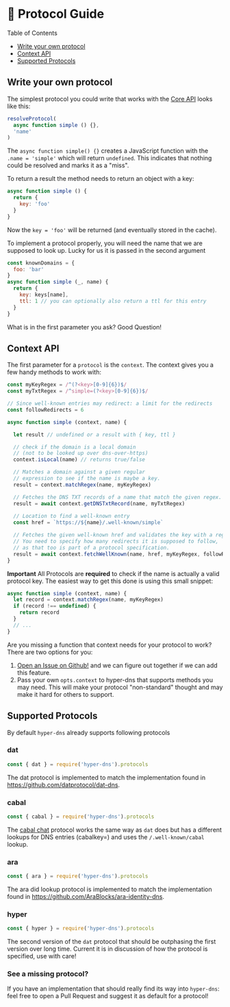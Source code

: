 # 🤠 Protocol Guide

Table of Contents

- [Write your own protocol](#write-your-own-protocol)
- [Context API](#context-api)
- [Supported Protocols](#supported-protocols)

## Write your own protocol

The simplest protocol you could write that works with the [Core API](./api.md#core-api) looks like this:

```javascript
resolveProtocol(
  async function simple () {},
  'name'
)
```

The `async function simple() {}` creates a JavaScript function with the `.name = 'simple'` which will return `undefined`. This indicates that nothing could be resolved and marks it as a "miss".

To return a result the method needs to return an object with a key:

```javascript
async function simple () {
  return {
    key: 'foo'
  }
}
```

Now the `key = 'foo'` will be returned (and eventually stored in the cache).

To implement a protocol properly, you will need the name that we are supposed to look up. Lucky for us it is passed in the second argument

```javascript
const knownDomains = {
  foo: 'bar'
}
async function simple (_, name) {
  return {
    key: keys[name],
    ttl: 1 // you can optionally also return a ttl for this entry
  }
}
```

What is in the first parameter you ask? Good Question!

## Context API

The first parameter for a `protocol` is the `context`. The context gives you a few handy methods to work with:

```javascript
const myKeyRegex = /^(?<key>[0-9]{6})$/
const myTxtRegex = /^simple=(?<key>[0-9]{6})$/

// Since well-known entries may redirect: a limit for the redirects
const followRedirects = 6

async function simple (context, name) {

  let result // undefined or a result with { key, ttl }

  // check if the domain is a local domain
  // (not to be looked up over dns-over-https)
  context.isLocal(name) // returns true/false

  // Matches a domain against a given regular
  // expression to see if the name is maybe a key.
  result = context.matchRegex(name, myKeyRegex)

  // Fetches the DNS TXT records of a name that match the given regex.
  result = await context.getDNSTxtRecord(name, myTxtRegex)
 
  // Location to find a well-known entry
  const href = `https://${name}/.well-known/simple`

  // Fetches the given well-known href and validates the key with a regex.
  // You need to specify how many redirects it is supposed to follow,
  // as that too is part of a protocol specification.
  result = await context.fetchWellKnown(name, href, myKeyRegex, followRedirects)
}
```

**Important** All Protocols are **required** to check if the name is actually a valid protocol key. The easiest way to get this done is using this small snippet:

```javascript
async function simple (context, name) {
  let record = context.matchRegex(name, myKeyRegex)
  if (record !== undefined) {
    return record
  }
  // ...
}
```

Are you missing a function that context needs for your protocol to work? There are two options for you:

1. [Open an Issue on Github!](https://github.com/martinheidegger/hyper-dns/issues/new/choose) and we can figure out together if we can add this feature.
2. Pass your own `opts.context` to hyper-dns that supports methods you may need. This will make your protocol "non-standard" thought and may make it hard for others to support.

## Supported Protocols

By default `hyper-dns` already supports following protocols

### dat

```javascript
const { dat } = require('hyper-dns').protocols
```

The dat protocol is implemented to match the implementation found in https://github.com/datprotocol/dat-dns.

### cabal

```javascript
const { cabal } = require('hyper-dns').protocols
```

The [cabal chat](https://cabal.chat/) protocol works the same way as `dat` does but has a different lookups for DNS entries (cabalkey=) and uses the `/.well-known/cabal` lookup.

### ara

```javascript
const { ara } = require('hyper-dns').protocols
```

The ara did lookup protocol is implemented to match the implementation found in https://github.com/AraBlocks/ara-identity-dns.

### hyper

```javascript
const { hyper } = require('hyper-dns').protocols
```

The second version of the `dat` protocol that should be outphasing the first version over long time.
Current it is in discussion of how the protocol is specified, use with care!

### See a missing protocol?

If you have an implementation that should really find its way into `hyper-dns`: feel free to open a Pull Request and suggest it as default for a protocol!
